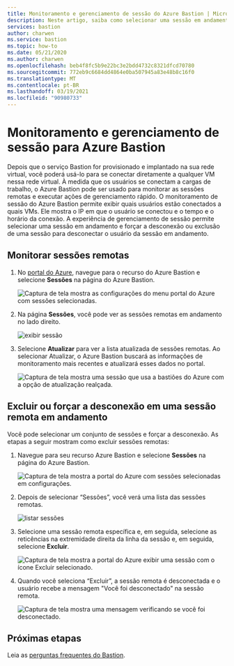 ```yaml
---
title: Monitoramento e gerenciamento de sessão do Azure Bastion | Microsoft Docs
description: Neste artigo, saiba como selecionar uma sessão em andamento e forçar a sua desconexão ou exclusão.
services: bastion
author: charwen
ms.service: bastion
ms.topic: how-to
ms.date: 05/21/2020
ms.author: charwen
ms.openlocfilehash: beb4f8fc5b9e22bc3e2bdd4732c8321dfcd70780
ms.sourcegitcommit: 772eb9c6684dd4864e0ba507945a83e48b8c16f0
ms.translationtype: MT
ms.contentlocale: pt-BR
ms.lasthandoff: 03/19/2021
ms.locfileid: "90980733"
---
```

# <a name="session-monitoring-and-management-for-azure-bastion"></a>Monitoramento e gerenciamento de sessão para Azure Bastion

Depois que o serviço Bastion for provisionado e implantado na sua rede virtual, você poderá usá-lo para se conectar diretamente a qualquer VM nessa rede virtual. À medida que os usuários se conectam a cargas de trabalho, o Azure Bastion pode ser usado para monitorar as sessões remotas e executar ações de gerenciamento rápido. O monitoramento de sessão do Azure Bastion permite exibir quais usuários estão conectados a quais VMs. Ele mostra o IP em que o usuário se conectou e o tempo e o horário da conexão. A experiência de gerenciamento de sessão permite selecionar uma sessão em andamento e forçar a desconexão ou exclusão de uma sessão para desconectar o usuário da sessão em andamento.

## <a name="monitor-remote-sessions"></a><a name="monitor"></a>Monitorar sessões remotas

1. No [portal do Azure](https://portal.azure.com), navegue para o recurso do Azure Bastion e selecione **Sessões** na página do Azure Bastion.

   ![Captura de tela mostra as configurações do menu portal do Azure com sessões selecionadas.](./media/session-monitoring/sessions.png)
2. Na página **Sessões**, você pode ver as sessões remotas em andamento no lado direito.

   ![exibir sessão](./media/session-monitoring/view-session.png)
3. Selecione **Atualizar** para ver a lista atualizada de sessões remotas. Ao selecionar Atualizar, o Azure Bastion buscará as informações de monitoramento mais recentes e atualizará esses dados no portal.

   ![Captura de tela mostra uma sessão que usa a bastiões do Azure com a opção de atualização realçada.](./media/session-monitoring/refresh.png)


## <a name="delete-or-force-disconnect-an-ongoing-remote-session"></a><a name="view"></a>Excluir ou forçar a desconexão em uma sessão remota em andamento

Você pode selecionar um conjunto de sessões e forçar a desconexão. As etapas a seguir mostram como excluir sessões remotas:

1. Navegue para seu recurso Azure Bastion e selecione **Sessões** na página do Azure Bastion.

   ![Captura de tela mostra a portal do Azure com sessões selecionadas em configurações.](./media/session-monitoring/navigate.png)
2. Depois de selecionar “Sessões”, você verá uma lista das sessões remotas.

   ![listar sessões](./media/session-monitoring/list.png)
3. Selecione uma sessão remota específica e, em seguida, selecione as reticências na extremidade direita da linha da sessão e, em seguida, selecione **Excluir**.

   ![Captura de tela mostra a portal do Azure exibir uma sessão com o ícone Excluir selecionado.](./media/session-monitoring/delete.png)
4. Quando você seleciona “Excluir”, a sessão remota é desconectada e o usuário recebe a mensagem "Você foi desconectado" na sessão remota.

   ![Captura de tela mostra uma mensagem verificando se você foi desconectado.](./media/session-monitoring/disconnect.png)

## <a name="next-steps"></a>Próximas etapas

Leia as [perguntas frequentes do Bastion](bastion-faq.md).
